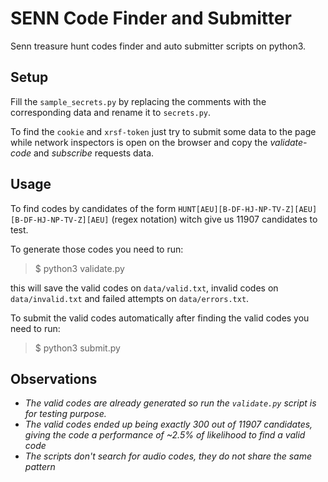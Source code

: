 # SENN Code Finder and Submitter

Senn treasure hunt codes finder and auto submitter scripts on python3.

## Setup

Fill the `sample_secrets.py` by replacing the comments with the corresponding data and rename
it to `secrets.py`.

To find the `cookie` and `xrsf-token` just try to submit some data to the page while network
inspectors is open on the browser and copy the *validate-code* and *subscribe* requests data.

## Usage

To find codes by candidates of the form `HUNT[AEU][B-DF-HJ-NP-TV-Z][AEU][B-DF-HJ-NP-TV-Z][AEU]`
(regex notation) witch give us 11907 candidates to test.

To generate those codes you need to run:
> $ python3 validate.py

this will save the valid codes on `data/valid.txt`, invalid codes on `data/invalid.txt` and failed attempts on `data/errors.txt`.

To submit the valid codes automatically after finding the valid codes you need to run:
> $ python3 submit.py

## Observations

- *The valid codes are already generated so run the `validate.py` script is for testing purpose.*
- *The valid codes ended up being exactly 300 out of 11907 candidates, giving the code a 
performance of ~2.5% of likelihood to find a valid code*
- *The scripts don't search for audio codes, they do not share the same pattern*
